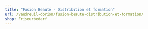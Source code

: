 ```yaml
---
title: "Fusion Beauté - Distribution et formation"
url: /vaudreuil-dorion/fusion-beaute-distribution-et-formation/
shop: Friseurbedarf
---
```

